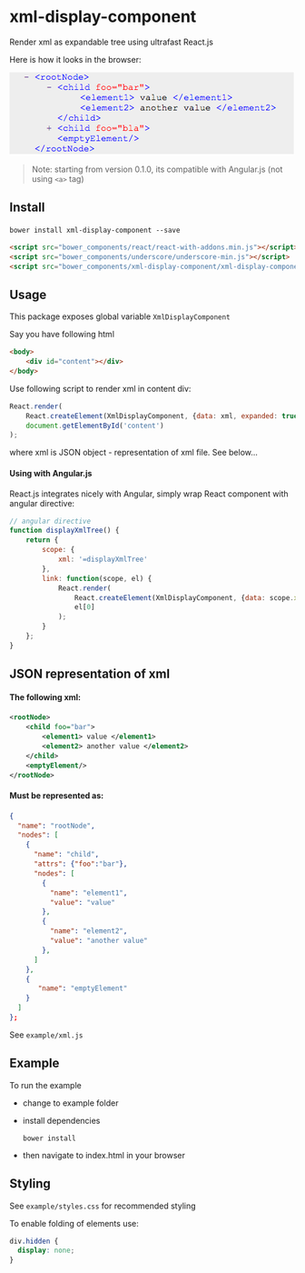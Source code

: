 # xml-display-component

Render xml as expandable tree using ultrafast React.js

Here is how it looks in the browser:

![example](https://raw.githubusercontent.com/marushkevych/xml-display-component/master/exmple.png)

> Note: starting from version 0.1.0, its compatible with Angular.js (not using `<a>` tag)

## Install

`bower install xml-display-component --save`

```html
<script src="bower_components/react/react-with-addons.min.js"></script>
<script src="bower_components/underscore/underscore-min.js"></script>
<script src="bower_components/xml-display-component/xml-display-component.js"></script>
```

## Usage
This package exposes global variable `XmlDisplayComponent`

Say you have following html
```html
<body>
    <div id="content"></div>
</body>
```

Use following script to render xml in content div:
```js
React.render(
    React.createElement(XmlDisplayComponent, {data: xml, expanded: true}),
    document.getElementById('content')
);
```

where xml is JSON object - representation of xml file. See below...

#### Using with Angular.js
React.js integrates nicely with Angular, simply wrap React component with angular directive:
```js
// angular directive
function displayXmlTree() {
    return {
        scope: {
            xml: '=displayXmlTree'
        },
        link: function(scope, el) {
            React.render(
                React.createElement(XmlDisplayComponent, {data: scope.xml, expanded: true}),
                el[0]
            );
        }
    };
}
```

## JSON representation of xml

#### The following xml:
```xml
<rootNode>  
    <child foo="bar">  
        <element1> value </element1>
        <element2> another value </element2>
    </child>
    <emptyElement/>  
</rootNode>
```

#### Must be represented as:

```JSON
{
  "name": "rootNode",
  "nodes": [
    {
      "name": "child",
      "attrs": {"foo":"bar"},
      "nodes": [
        {
          "name": "element1",
          "value": "value"
        },
        {
          "name": "element2",
          "value": "another value"
        },
      ]
    },
    {
       "name": "emptyElement"
    }
  ]
};
```
See `example/xml.js`

## Example
To run the example 
- change to example folder
- install dependencies

    ```
    bower install
    ```
- then navigate to index.html in your browser

## Styling
See `example/styles.css` for recommended styling

To enable folding of elements use:
```css
div.hidden {
  display: none;
}
```
